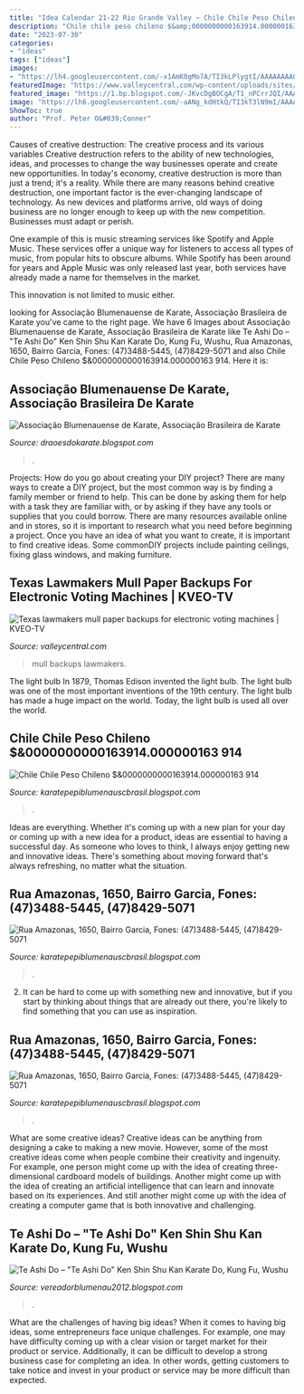 ```yaml
---
title: "Idea Calendar 21-22 Rio Grande Valley ~ Chile Chile Peso Chileno $&amp;0000000000163914.000000163 914"
description: "Chile chile peso chileno $&amp;0000000000163914.000000163 914"
date: "2023-07-30"
categories:
- "ideas"
tags: ["ideas"]
images:
- "https://lh4.googleusercontent.com/-x1AmK0gMo7A/TI3kLPlygtI/AAAAAAAAGB8/hZLhPIVsOHo/s512/Karate%252520PEPI%252520Blumenau%252520dandee.com.br%252520%252528332%252529.jpg"
featuredImage: "https://www.valleycentral.com/wp-content/uploads/sites/39/2016/11/a10b5aa7-b742-4adb-afad-0668f360648e-ev-1.jpg?w=800&amp;h=493&amp;crop=1"
featured_image: "https://1.bp.blogspot.com/-JKvcDgBOCgA/T1_nPCrrJQI/AAAAAAAAEZ4/U6pI6Qufd-w/s1600/5AnimalLogoTrans.gif"
image: "https://lh6.googleusercontent.com/-aANg_kdHtkQ/TI3kT3lN9mI/AAAAAAAAGDw/EN5vhzSMplw/s512/Karate%252520Pepi%252520Blumenau%252520SC%252520dandee.com.br%252520%252528137%252529.jpg"
ShowToc: true
author: "Prof. Peter O&#039;Conner"
---
```



Causes of creative destruction: The creative process and its various variables
Creative destruction refers to the ability of new technologies, ideas, and processes to change the way businesses operate and create new opportunities. In today's economy, creative destruction is more than just a trend; it's a reality.
While there are many reasons behind creative destruction, one important factor is the ever-changing landscape of technology. As new devices and platforms arrive, old ways of doing business are no longer enough to keep up with the new competition. Businesses must adapt or perish.

One example of this is music streaming services like Spotify and Apple Music. These services offer a unique way for listeners to access all types of music, from popular hits to obscure albums. While Spotify has been around for years and Apple Music was only released last year, both services have already made a name for themselves in the market.

This innovation is not limited to music either.

	

		
looking for Associação Blumenauense de Karate, Associação Brasileira de Karate you've came to the right page. We have 6 Images about Associação Blumenauense de Karate, Associação Brasileira de Karate like Te Ashi Do – &quot;Te Ashi Do&quot; Ken Shin Shu Kan Karate Do, Kung Fu, Wushu, Rua Amazonas, 1650, Bairro Garcia, Fones: (47)3488-5445, (47)8429-5071 and also Chile Chile Peso Chileno $&amp;0000000000163914.000000163 914. Here it is:
		
    
## Associação Blumenauense De Karate, Associação Brasileira De Karate

<img loading=lazy src="https://1.bp.blogspot.com/-JKvcDgBOCgA/T1_nPCrrJQI/AAAAAAAAEZ4/U6pI6Qufd-w/s1600/5AnimalLogoTrans.gif" onerror="this.onerror=null;this.src='https://tse4.mm.bing.net/th?id=OIP.mC2bGgDgh2GJHrwmNOL1IwAAAA&amp;pid=15.1';" alt="Associação Blumenauense de Karate, Associação Brasileira de Karate">

_Source: draoesdokarate.blogspot.com_

>. 

	

Projects: How do you go about creating your DIY project?
There are many ways to create a DIY project, but the most common way is by finding a family member or friend to help. This can be done by asking them for help with a task they are familiar with, or by asking if they have any tools or supplies that you could borrow. There are many resources available online and in stores, so it is important to research what you need before beginning a project. Once you have an idea of what you want to create, it is important to find creative ideas. Some commonDIY projects include painting ceilings, fixing glass windows, and making furniture.

    
## Texas Lawmakers Mull Paper Backups For Electronic Voting Machines | KVEO-TV

<img loading=lazy src="https://www.valleycentral.com/wp-content/uploads/sites/39/2016/11/a10b5aa7-b742-4adb-afad-0668f360648e-ev-1.jpg?w=800&amp;h=493&amp;crop=1" onerror="this.onerror=null;this.src='https://tse4.mm.bing.net/th?id=OIP.9AYHExXobY0KvL3E0quwJQHaEk&amp;pid=15.1';" alt="Texas lawmakers mull paper backups for electronic voting machines | KVEO-TV">

_Source: valleycentral.com_

>mull backups lawmakers. 

	

The light bulb
In 1879, Thomas Edison invented the light bulb. The light bulb was one of the most important inventions of the 19th century. The light bulb has made a huge impact on the world. Today, the light bulb is used all over the world.

    
## Chile Chile Peso Chileno $&amp;0000000000163914.000000163 914

<img loading=lazy src="https://lh4.googleusercontent.com/-x1AmK0gMo7A/TI3kLPlygtI/AAAAAAAAGB8/hZLhPIVsOHo/s512/Karate%252520PEPI%252520Blumenau%252520dandee.com.br%252520%252528332%252529.jpg" onerror="this.onerror=null;this.src='https://tse3.mm.bing.net/th?id=OIP.-WKckr6VlI85fnVN6_RpiAAAAA&amp;pid=15.1';" alt="Chile Chile Peso Chileno $&amp;0000000000163914.000000163 914">

_Source: karatepepiblumenauscbrasil.blogspot.com_

>. 

	

Ideas are everything. Whether it's coming up with a new plan for your day or coming up with a new idea for a product, ideas are essential to having a successful day. As someone who loves to think, I always enjoy getting new and innovative ideas. There's something about moving forward that's always refreshing, no matter what the situation.

    
## Rua Amazonas, 1650, Bairro Garcia, Fones: (47)3488-5445, (47)8429-5071

<img loading=lazy src="https://lh6.googleusercontent.com/-aANg_kdHtkQ/TI3kT3lN9mI/AAAAAAAAGDw/EN5vhzSMplw/s512/Karate%252520Pepi%252520Blumenau%252520SC%252520dandee.com.br%252520%252528137%252529.jpg" onerror="this.onerror=null;this.src='https://tse2.mm.bing.net/th?id=OIP.EJQeUlpPV2tsTpuwgQ6N0AAAAA&amp;pid=15.1';" alt="Rua Amazonas, 1650, Bairro Garcia, Fones: (47)3488-5445, (47)8429-5071">

_Source: karatepepiblumenauscbrasil.blogspot.com_

>. 

	

2. It can be hard to come up with something new and innovative, but if you start by thinking about things that are already out there, you're likely to find something that you can use as inspiration. 

    
## Rua Amazonas, 1650, Bairro Garcia, Fones: (47)3488-5445, (47)8429-5071

<img loading=lazy src="https://lh5.googleusercontent.com/-gdY83_e6foE/TI3ktZ0-pVI/AAAAAAAAGJI/iiqqgL_oc7U/s512/Karate%252520Pepi%252520Blumenau%252520SC%252520dandee.com.br%252520%25252832%252529.jpg" onerror="this.onerror=null;this.src='https://tse4.mm.bing.net/th?id=OIP.fM_Egur1ArrOo10bJ8TbCwHaFj&amp;pid=15.1';" alt="Rua Amazonas, 1650, Bairro Garcia, Fones: (47)3488-5445, (47)8429-5071">

_Source: karatepepiblumenauscbrasil.blogspot.com_

>. 

	

What are some creative ideas?
Creative ideas can be anything from designing a cake to making a new movie. However, some of the most creative ideas come when people combine their creativity and ingenuity. For example, one person might come up with the idea of creating three-dimensional cardboard models of buildings. Another might come up with the idea of creating an artificial intelligence that can learn and innovate based on its experiences. And still another might come up with the idea of creating a computer game that is both innovative and challenging.

    
## Te Ashi Do – &quot;Te Ashi Do&quot; Ken Shin Shu Kan Karate Do, Kung Fu, Wushu

<img loading=lazy src="https://1.bp.blogspot.com/-CO1pqfm5UhY/T8nNPjC_b3I/AAAAAAAABqY/FIfJhEp0LY0/s320/%252700000.jpg" onerror="this.onerror=null;this.src='https://tse3.mm.bing.net/th?id=OIP.0GHyHPSPkHjN3mLJgenQHAAAAA&amp;pid=15.1';" alt="Te Ashi Do – &quot;Te Ashi Do&quot; Ken Shin Shu Kan Karate Do, Kung Fu, Wushu">

_Source: vereadorblumenau2012.blogspot.com_

>. 

	

What are the challenges of having big ideas?
When it comes to having big ideas, some entrepreneurs face unique challenges. For example, one may have difficulty coming up with a clear vision or target market for their product or service. Additionally, it can be difficult to develop a strong business case for completing an idea. In other words, getting customers to take notice and invest in your product or service may be more difficult than expected.


